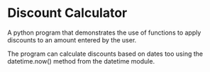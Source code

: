 # Discount Calculator
A python program that demonstrates the use of functions to apply discounts to an amount entered by the user.

The program can calculate discounts based on dates too using the datetime.now() method from the datetime module.
